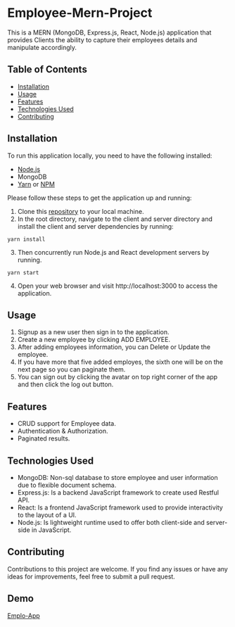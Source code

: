 # Employee-Mern-Project

This is a MERN (MongoDB, Express.js, React, Node.js) application that provides Clients the ability to capture their employees details and manipulate accordingly.

## Table of Contents

- [Installation](#installation)
- [Usage](#usage)
- [Features](#features)
- [Technologies Used](#technologies-used)
- [Contributing](#contributing)

## Installation

To run this application locally, you need to have the following installed:

- [Node.js](https://nodejs.org/en)
- MongoDB
- [Yarn](https://yarnpkg.com/) or [NPM](https://www.npmjs.com/)

Please follow these steps to get the application up and running:

1. Clone this [repository](https://github.com/lindani/employee-mern-project) to your local machine.
2. In the root directory, navigate to the client and server directory and install the client and server dependencies by running:

```
yarn install
```

3. Then concurrently run Node.js and React development servers by running.

```
yarn start
```

4. Open your web browser and visit http://localhost:3000 to access the application.

## Usage

1. Signup as a new user then sign in to the application.
2. Create a new employee by clicking ADD EMPLOYEE.
3. After adding employees information, you can Delete or Update the employee.
4. If you have more that five added employes, the sixth one will be on the next page so you can paginate them.
5. You can sign out by clicking the avatar on top right corner of the app and then click the log out button.

## Features

- CRUD support for Employee data.
- Authentication & Authorization.
- Paginated results.

## Technologies Used

- MongoDB: Non-sql database to store employee and user information due to flexible document schema.
- Express.js: Is a backend JavaScript framework to create used Restful API.
- React: Is a frontend JavaScript framework used to provide interactivity to the layout of a UI.
- Node.js: Is lightweight runtime used to offer both client-side and server-side in JavaScript.

## Contributing

Contributions to this project are welcome. If you find any issues or have any ideas for improvements, feel free to submit a pull request.

## Demo

[Emplo-App](https://emplo-app.netlify.app/)
